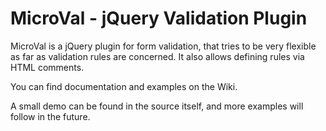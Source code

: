MicroVal - jQuery Validation Plugin
================================

MicroVal is a jQuery plugin for form validation, that tries to be very flexible as far as validation rules are concerned. It also allows defining rules via HTML comments.

You can find documentation and examples on the Wiki.

A small demo can be found in the source itself, and more examples will follow in the future.
